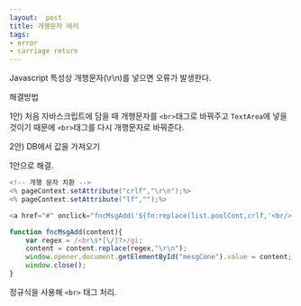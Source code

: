 ```yaml
---
layout:  post
title: 개행문자 에러
tags:
- error
- carriage return
---
```



Javascript 특성상 개행문자(\r\n)를 넣으면 오류가 발생한다.

해결방법

1안) 처음 자바스크립트에 담을 때 개행문자를 `<br>`태그로 바꿔주고 `TextArea`에 넣을 것이기 때문에 `<br>`태그를 다시 개행문자로 바꿔준다.

2안) DB에서 값을 가져오기

1안으로 해결.

```java
<!-- 개행 문자 치환 -->
<% pageContext.setAttribute("crlf","\r\n");%>
<% pageContext.setAttribute("lf","");%>

<a href="#" onclick="fncMsgAdd('${fn:replace(list.poolCont,crlf,'<br/>') }');"></a>
```
```javascript
function fncMsgAdd(content){
	var regex = /<br\s*[\/]?>/gi;
	content = content.replace(regex,"\r\n");
	window.opener.document.getElementById("mesgCone").value = content;
	window.close();
}
```
정규식을 사용해 `<br>` 태그 처리.